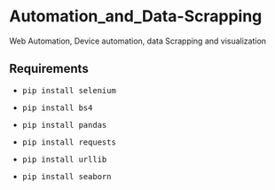 # Automation_and_Data-Scrapping
Web Automation, Device automation, data Scrapping and visualization


## Requirements
<ul>
<li><pre>pip install selenium</pre></li>

<li><pre>pip install bs4</pre></li>
<li><pre>pip install pandas</pre></li>
<li><pre>pip install requests</pre></li>
<li><pre>pip install urllib</pre></li>
<li><pre>pip install seaborn</pre></li>

</ul>
